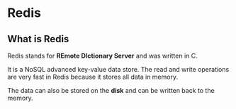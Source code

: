 # Redis

## What is Redis
Redis stands for **REmote DIctionary Server** and was written in C.

It is a NoSQL advanced key-value data store. The read and write operations are very fast in Redis because it stores all data in memory.

The data can also be stored on the **disk** and can be written back to the memory.

